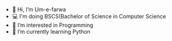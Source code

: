 - 👋 Hi, I’m Um-e-farwa
-  💻  I'm doing BSCS(Bachelor of Science     in Computer Science
- 👀 I’m interested in Programming
- 🌱 I’m currently learning Python
